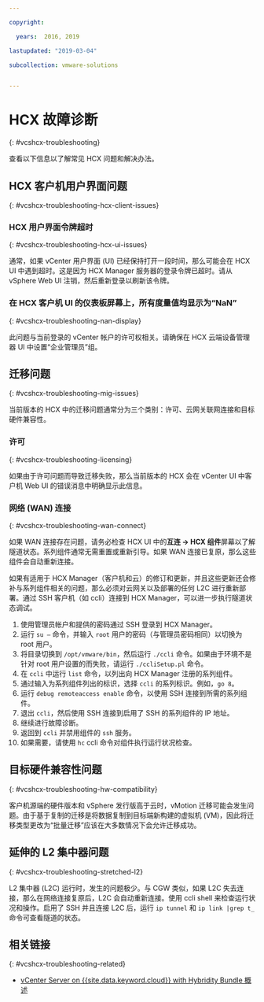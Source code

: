 ```yaml
---

copyright:

  years:  2016, 2019

lastupdated: "2019-03-04"

subcollection: vmware-solutions


---
```


# HCX 故障诊断
{: #vcshcx-troubleshooting}

查看以下信息以了解常见 HCX 问题和解决办法。

## HCX 客户机用户界面问题
{: #vcshcx-troubleshooting-hcx-client-issues}

### HCX 用户界面令牌超时
{: #vcshcx-troubleshooting-hcx-ui-issues}

通常，如果 vCenter 用户界面 (UI) 已经保持打开一段时间，那么可能会在 HCX UI 中遇到超时。这是因为 HCX Manager 服务器的登录令牌已超时。请从 vSphere Web UI 注销，然后重新登录以刷新该令牌。

### 在 HCX 客户机 UI 的仪表板屏幕上，所有度量值均显示为“NaN”
{: #vcshcx-troubleshooting-nan-display}

此问题与当前登录的 vCenter 帐户的许可权相关。请确保在 HCX 云端设备管理器 UI 中设置“企业管理员”组。

## 迁移问题
{: #vcshcx-troubleshooting-mig-issues}

当前版本的 HCX 中的迁移问题通常分为三个类别：许可、云网关联网连接和目标硬件兼容性。

### 许可
{: #vcshcx-troubleshooting-licensing}

如果由于许可问题而导致迁移失败，那么当前版本的 HCX 会在 vCenter UI 中客户机 Web UI 的错误消息中明确显示此信息。

### 网络 (WAN) 连接
{: #vcshcx-troubleshooting-wan-connect}

如果 WAN 连接存在问题，请务必检查 HCX UI 中的**互连 -> HCX 组件**屏幕以了解隧道状态。系列组件通常无需重置或重新引导。如果 WAN 连接已复原，那么这些组件会自动重新连接。

如果有适用于 HCX Manager（客户机和云）的修订和更新，并且这些更新还会修补与系列组件相关的问题，那么必须对云网关以及部署的任何 L2C 进行重新部署。通过 SSH 客户机（如 ccli）连接到 HCX Manager，可以进一步执行隧道状态调试。  

1. 使用管理员帐户和提供的密码通过 SSH 登录到 HCX Manager。
2. 运行 `su –` 命令，并输入 `root` 用户的密码（与管理员密码相同）以切换为 root 用户。
3. 将目录切换到 `/opt/vmware/bin`，然后运行 `./ccli` 命令。如果由于环境不是针对 root 用户设置的而失败，请运行 `./ccliSetup.pl` 命令。
4. 在 `ccli` 中运行 `list` 命令，以列出向 HCX Manager 注册的系列组件。
5. 通过输入为系列组件列出的标识，选择 `ccli` 的系列标识。例如，`go 8`。
6. 运行 `debug remoteaccess enable` 命令，以使用 SSH 连接到所需的系列组件。
7. 退出 `ccli`，然后使用 SSH 连接到启用了 SSH 的系列组件的 IP 地址。
9. 继续进行故障诊断。
10. 返回到 `ccli` 并禁用组件的 `ssh` 服务。
11. 如果需要，请使用 `hc` ccli 命令对组件执行运行状况检查。

## 目标硬件兼容性问题
{: #vcshcx-troubleshooting-hw-compatibility}

客户机源端的硬件版本和 vSphere 发行版高于云时，vMotion 迁移可能会发生问题。由于基于复制的迁移是将数据复制到目标端新构建的虚拟机 (VM)，因此将迁移类型更改为“批量迁移”应该在大多数情况下会允许迁移成功。

## 延伸的 L2 集中器问题
{: #vcshcx-troubleshooting-stretched-l2}

L2 集中器 (L2C) 运行时，发生的问题极少。与 CGW 类似，如果 L2C 失去连接，那么在网络连接复原后，L2C 会自动重新连接。使用 ccli shell 来检查运行状况和操作。启用了 SSH 并且连接 L2C 后，运行 `ip tunnel` 和 `ip link |grep t_` 命令可查看隧道的状态。

## 相关链接
{: #vcshcx-troubleshooting-related}

* [vCenter Server on {{site.data.keyword.cloud}} with Hybridity Bundle 概述](/docs/services/vmwaresolutions/archiref/vcs?topic=vmware-solutions-vcs-hybridity-intro)   
